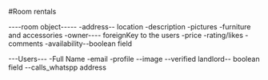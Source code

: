 #Room rentals

----room object-----
-address-- location
-description
-pictures
-furniture and accessories
-owner---- foreignKey to the users
-price
-rating/likes
-comments
-availability--boolean field

---Users---
-Full Name
-email
-profile
				--image
				--verified landlord-- boolean field
				--calls_whatspp
				address
